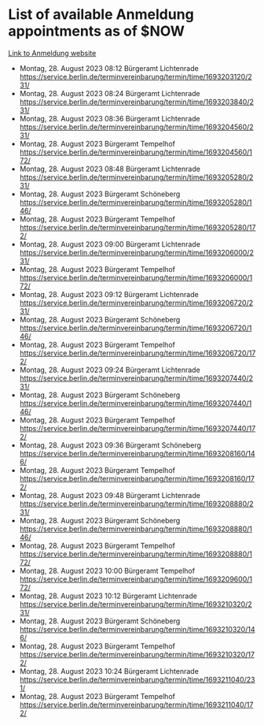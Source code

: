 # List of available Anmeldung appointments as of $NOW
[Link to Anmeldung website](https://service.berlin.de/terminvereinbarung/termin/tag.php?termin=1&anliegen[]=120686&dienstleisterlist=122210,122217,327316,122219,327312,122227,327314,122231,327346,122243,327348,122254,122252,329742,122260,329745,122262,329748,122271,327278,122273,327274,122277,327276,330436,122280,327294,122282,327290,122284,327292,122291,327270,122285,327266,122286,327264,122296,327268,150230,329760,122297,327286,122294,327284,122312,329763,122314,329775,122304,327330,122311,327334,122309,327332,317869,122281,327352,122279,329772,122283,122276,327324,122274,327326,122267,329766,122246,327318,122251,327320,122257,327322,122208,327298,122226,327300&herkunft=http%3A%2F%2Fservice.berlin.de%2Fdienstleistung%2F120686%2F)
- Montag, 28. August 2023 08:12 Bürgeramt Lichtenrade https://service.berlin.de/terminvereinbarung/termin/time/1693203120/231/
- Montag, 28. August 2023 08:24 Bürgeramt Lichtenrade https://service.berlin.de/terminvereinbarung/termin/time/1693203840/231/
- Montag, 28. August 2023 08:36 Bürgeramt Lichtenrade https://service.berlin.de/terminvereinbarung/termin/time/1693204560/231/
- Montag, 28. August 2023  Bürgeramt Tempelhof https://service.berlin.de/terminvereinbarung/termin/time/1693204560/172/
- Montag, 28. August 2023 08:48 Bürgeramt Lichtenrade https://service.berlin.de/terminvereinbarung/termin/time/1693205280/231/
- Montag, 28. August 2023  Bürgeramt Schöneberg https://service.berlin.de/terminvereinbarung/termin/time/1693205280/146/
- Montag, 28. August 2023  Bürgeramt Tempelhof https://service.berlin.de/terminvereinbarung/termin/time/1693205280/172/
- Montag, 28. August 2023 09:00 Bürgeramt Lichtenrade https://service.berlin.de/terminvereinbarung/termin/time/1693206000/231/
- Montag, 28. August 2023  Bürgeramt Tempelhof https://service.berlin.de/terminvereinbarung/termin/time/1693206000/172/
- Montag, 28. August 2023 09:12 Bürgeramt Lichtenrade https://service.berlin.de/terminvereinbarung/termin/time/1693206720/231/
- Montag, 28. August 2023  Bürgeramt Schöneberg https://service.berlin.de/terminvereinbarung/termin/time/1693206720/146/
- Montag, 28. August 2023  Bürgeramt Tempelhof https://service.berlin.de/terminvereinbarung/termin/time/1693206720/172/
- Montag, 28. August 2023 09:24 Bürgeramt Lichtenrade https://service.berlin.de/terminvereinbarung/termin/time/1693207440/231/
- Montag, 28. August 2023  Bürgeramt Schöneberg https://service.berlin.de/terminvereinbarung/termin/time/1693207440/146/
- Montag, 28. August 2023  Bürgeramt Tempelhof https://service.berlin.de/terminvereinbarung/termin/time/1693207440/172/
- Montag, 28. August 2023 09:36 Bürgeramt Schöneberg https://service.berlin.de/terminvereinbarung/termin/time/1693208160/146/
- Montag, 28. August 2023  Bürgeramt Tempelhof https://service.berlin.de/terminvereinbarung/termin/time/1693208160/172/
- Montag, 28. August 2023 09:48 Bürgeramt Lichtenrade https://service.berlin.de/terminvereinbarung/termin/time/1693208880/231/
- Montag, 28. August 2023  Bürgeramt Schöneberg https://service.berlin.de/terminvereinbarung/termin/time/1693208880/146/
- Montag, 28. August 2023  Bürgeramt Tempelhof https://service.berlin.de/terminvereinbarung/termin/time/1693208880/172/
- Montag, 28. August 2023 10:00 Bürgeramt Tempelhof https://service.berlin.de/terminvereinbarung/termin/time/1693209600/172/
- Montag, 28. August 2023 10:12 Bürgeramt Lichtenrade https://service.berlin.de/terminvereinbarung/termin/time/1693210320/231/
- Montag, 28. August 2023  Bürgeramt Schöneberg https://service.berlin.de/terminvereinbarung/termin/time/1693210320/146/
- Montag, 28. August 2023  Bürgeramt Tempelhof https://service.berlin.de/terminvereinbarung/termin/time/1693210320/172/
- Montag, 28. August 2023 10:24 Bürgeramt Lichtenrade https://service.berlin.de/terminvereinbarung/termin/time/1693211040/231/
- Montag, 28. August 2023  Bürgeramt Tempelhof https://service.berlin.de/terminvereinbarung/termin/time/1693211040/172/
